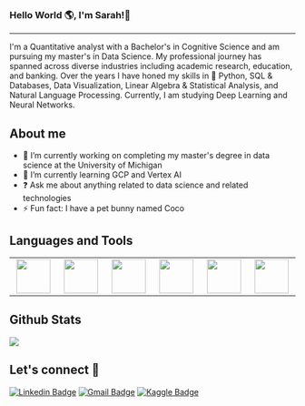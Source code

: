 ### Hello World :earth_americas:,  I'm Sarah!👋
***

I'm a Quantitative analyst with a Bachelor's in Cognitive Science and am pursuing my master's in Data Science. My professional journey has spanned across diverse industries including academic research, education, and banking. Over the years I have honed my skills in 🐍 Python, SQL & Databases, Data Visualization, Linear Algebra & Statistical Analysis, and Natural Language Processing. Currently, I am studying Deep Learning and Neural Networks.

## About me
- 🔭 I’m currently working on completing my master's degree in data science at the University of Michigan
- 🌱 I’m currently learning GCP and Vertex AI  
- ❓ Ask me about anything related to data science and related technologies  
- ⚡ Fun fact: I have a pet bunny named Coco 

## Languages and Tools
<table>
<tbody>
<tr>
<td align="center" width="15%">
<img height=60px src="https://www.vectorlogo.zone/logos/python/python-ar21.svg"> 
</td>

<td align="center" width="15%">
<img height=60px src="https://jupyter.org/assets/homepage/main-logo.svg"> 
</td>
  
<td align="center" width="15%">
<img height=60px src="https://profilinator.rishav.dev/skills-assets/postgresql-original-wordmark.svg"> 
</td>

<td align="center" width="15%">
<img height=60px src="https://scikit-learn.org/stable/_static/scikit-learn-logo-small.png">
</td>

<td align="center" width="15%">
<img height=60px src="https://pandas.pydata.org/static/img/pandas.svg"> 
</td>

<td align="center" width="15%">
<img height=60px src="https://www.vectorlogo.zone/logos/mysql/mysql-official.svg"> 
</td>
<!-- </tr>
<tr>
<td align="center" width="15%">
<img height=60px src="https://www.vectorlogo.zone/logos/python/python-ar21.svg"> 
</td> -->
</tbody>
</table>

## Github Stats  
<div align="left"><img src="https://github-readme-stats.vercel.app/api?username=sarahamiraslani&show_icons=true&count_private=true&hide_border=true" align="center" /></div>  

##  Let's connect :speech_balloon:
[![Linkedin Badge](https://img.shields.io/badge/-SarahAmiraslani-blue?style=flat-square&logo=Linkedin&logoColor=white&link=https://www.linkedin.com/in/sarahamiraslani/)](https://www.linkedin.com/in/sarahamiraslani/) [![Gmail Badge](https://img.shields.io/badge/-sarahamiraslani@gmail.com-c14438?style=flat-square&logo=Gmail&logoColor=white&link=mailto:sarahamiraslani@gmail.com)](mailto:sarahamiraslani@gmail.com) [![Kaggle Badge](https://img.shields.io/badge/-@SarahAmiraslani-21BEFF?style=flat-square&labelColor=21BEFF&logo=kaggle&logoColor=white&link=https://www.kaggle.com/sarahhamiraslani)](https://www.kaggle.com/sarahhamiraslani/)


